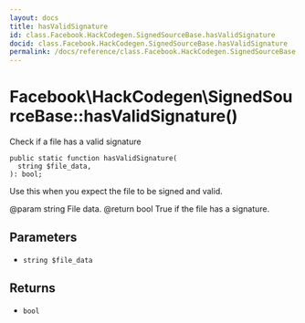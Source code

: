 ```yaml
---
layout: docs
title: hasValidSignature
id: class.Facebook.HackCodegen.SignedSourceBase.hasValidSignature
docid: class.Facebook.HackCodegen.SignedSourceBase.hasValidSignature
permalink: /docs/reference/class.Facebook.HackCodegen.SignedSourceBase.hasValidSignature/
---
```

# Facebook\\HackCodegen\\SignedSourceBase::hasValidSignature()




Check if a file has a valid signature




``` Hack
public static function hasValidSignature(
  string $file_data,
): bool;
```




Use this when you expect the file
to be signed and valid.




@param  string  File data.
@return bool    True if the file has a signature.




## Parameters




* ` string $file_data `




## Returns




- ` bool `